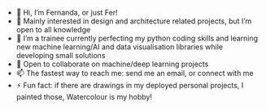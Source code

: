 - 👋 Hi, I’m Fernanda, or just Fer!
- 👀 Mainly interested in design and architecture related projects, but I’m open to all knowledge
- 🌱 I’m a trainee currently perfecting my python coding skills and learning new machine learning/AI and data visualisation libraries while developing small solutions
- 💞️ Open to collaborate on machine/deep learning projects
- 📫 The fastest way to reach me: send me an email, or connect with me
- ⚡ Fun fact: if there are drawings in my deployed personal projects, I painted those, Watercolour is my hobby!



<!---
FerSotoApse/FerSotoApse is a ✨ special ✨ repository because its `README.md` (this file) appears on your GitHub profile.
You can click the Preview link to take a look at your changes.
--->
